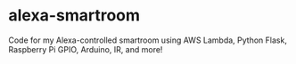 # alexa-smartroom
Code for my Alexa-controlled smartroom using AWS Lambda, Python Flask, Raspberry Pi GPIO, Arduino, IR, and more!
